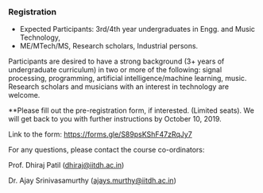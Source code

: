 ### Registration
* Expected Participants: 3rd/4th year undergraduates in Engg. and Music Technology,
* ME/MTech/MS, Research scholars, Industrial persons.

Participants are desired to have a strong background (3+ years of undergraduate curriculum) in two or more of the following: signal processing, programming, artificial intelligence/machine learning, music. Research scholars and musicians with an interest in technology are welcome.

**Please fill out the pre-registration form, if interested. (Limited seats). We will get back to you
with further instructions by October 10, 2019.  

Link to the form: <a href="https://forms.gle/S89psKShF47zRqJy7">https://forms.gle/S89psKShF47zRqJy7</a> 

For any questions, please contact the course co-ordinators: 

Prof. Dhiraj Patil (dhiraj@iitdh.ac.in) 

Dr. Ajay Srinivasamurthy (ajays.murthy@iitdh.ac.in)
